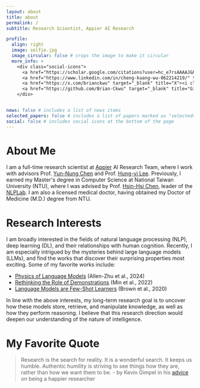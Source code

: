 ```yaml
---
layout: about
title: about
permalink: /
subtitle: Research Scientist, Appier AI Research

profile:
  align: right
  image: selfie.jpg
  image_circular: false # crops the image to make it circular
  more_info: >
    <div class="social-icons">
      <a href="https://scholar.google.com/citations?user=hc_e7rsAAAAJ&hl=en" target="_blank" title="Google Scholar"><i class="ai ai-google-scholar"></i></a>
      <a href="https://www.linkedin.com/in/cheng-kuang-wu-062214219/" target="_blank" title="LinkedIn"><i class="fab fa-linkedin"></i></a>
      <a href="https://x.com/brianckwu" target="_blank" title="X"><i class="fab fa-x-twitter"></i></a>
      <a href="https://github.com/Brian-Ckwu" target="_blank" title="GitHub"><i class="fab fa-github"></i></a>
    </div>


news: false # includes a list of news items
selected_papers: false # includes a list of papers marked as "selected={true}"
social: false # includes social icons at the bottom of the page
---
```


# About Me
I am a full-time research scientist at [Appier](https://www.appier.com/en/) AI Research Team, where I work with advisors Prof. [Yun-Nung Chen](https://www.csie.ntu.edu.tw/~yvchen/) and Prof. [Hung-yi Lee](https://speech.ee.ntu.edu.tw/~hylee/index.php). Previously, I earned my Master's degree in Computer Science at National Taiwan University (NTU), where I was advised by Prof. [Hsin-Hsi Chen](https://scholar.google.com/citations?user=CRth4q4AAAAJ&hl=en), leader of the [NLPLab](https://nlg.csie.ntu.edu.tw/). I am also a licensed medical doctor, having obtained my Doctor of Medicine (M.D.) degree from NTU.

# Research Interests
I am broadly interested in the fields of natural language processing (NLP), deep learning (DL), and their relationships with human cognition.
Recently, I am especially intrigued by the mysteries behind large language models (LLMs), and find the works that discover their surprising properties most exciting.
Some of my favorite works include:
- [Physics of Language Models](https://physics.allen-zhu.com/) (Allen-Zhu et al., 2024)
- [Rethinking the Role of Demonstrations](https://arxiv.org/abs/2202.12837) (Min et al., 2022)
- [Language Models are Few-Shot Learners](https://arxiv.org/abs/2005.14165) (Brown et al., 2020)

In line with the above interests, my long-term research goal is to uncover how these models store, retrieve, and manipulate knowledge, as well as how they perform reasoning.
I believe that this research direction would deepen our understanding of the nature of intelligence.

# My Favorite Quote
> Research is the search for reality. It is a wonderful search. It keeps us humble. Authentic humility is striving to see things how they are, rather than how we want them to be. - by Kevin Gimpel in his [advice](https://home.ttic.edu/~kgimpel/etc/phd-advice.pdf) on being a happier researcher
